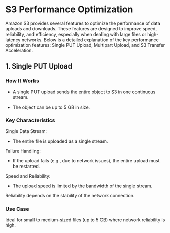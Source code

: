 # S3 Performance Optimization

Amazon S3 provides several features to optimize the performance of data uploads and downloads. These features are designed to improve speed, reliability, and efficiency, especially when dealing with large files or high-latency networks. Below is a detailed explanation of the key performance optimization features: Single PUT Upload, Multipart Upload, and S3 Transfer Acceleration.

## 1. Single PUT Upload

### How It Works

 - A single PUT upload sends the entire object to S3 in one continuous stream.

- The object can be up to 5 GB in size.

### Key Characteristics

Single Data Stream:

- The entire file is uploaded as a single stream.

Failure Handling:

- If the upload fails (e.g., due to network issues), the entire upload must be restarted.

Speed and Reliability:

- The upload speed is limited by the bandwidth of the single stream.

Reliability depends on the stability of the network connection.

### Use Case

Ideal for small to medium-sized files (up to 5 GB) where network reliability is high.



